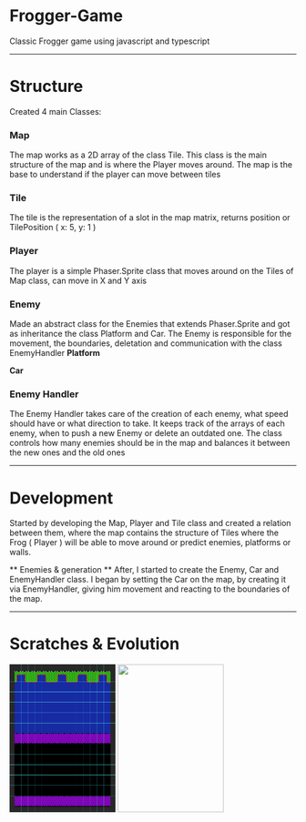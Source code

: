 # Frogger-Game
Classic Frogger game using javascript and typescript

---------------------------------------------------------------
# Structure
Created 4 main Classes:
### Map ###
The map works as a 2D array of the class Tile. This class is the main structure of the map and is where the Player moves around. The map is the base to understand if the player can move between tiles

### Tile ###
The tile is the representation of a slot in the map matrix, returns position or TilePosition ( x: 5, y: 1 )

### Player ###
The player is a simple Phaser.Sprite class that moves around on the Tiles of Map class, can move in X and Y axis

### Enemy ###
Made an abstract class for the Enemies that extends Phaser.Sprite and got as inheritance the class Platform and Car. The Enemy is responsible for the movement, the boundaries, deletation and communication with the class EnemyHandler
**Platform**

**Car**

### Enemy Handler ###
The Enemy Handler takes care of the creation of each enemy, what speed should have or what direction to take. It keeps track of the arrays of each enemy, when to push a new Enemy or delete an outdated one. 
The class controls how many enemies should be in the map and balances it between the new ones and the old ones


---------------------------------------------------------------
# Development
Started by developing the Map, Player and Tile class and created a relation between them, where the map contains the structure of Tiles where the Frog ( Player ) will be able to move around or predict enemies, platforms or walls.

** Enemies & generation ** 
After, I started to create the Enemy, Car and EnemyHandler class. I began by setting the Car on the map, by creating it via EnemyHandler, giving him movement and reacting to the boundaries of the map.

---------------------------------------------------------------
# Scratches & Evolution

 <p float="left">
  <img width="186" height="260" src='https://github.com/AfonsoCFonseca/Frogger-Game/blob/master/screenshots/03_08.png'>
   <img width="186" height="260" src='https://github.com/AfonsoCFonseca/Frogger-Game/blob/master/screenshots/09_08.png.png'>
 </p>
